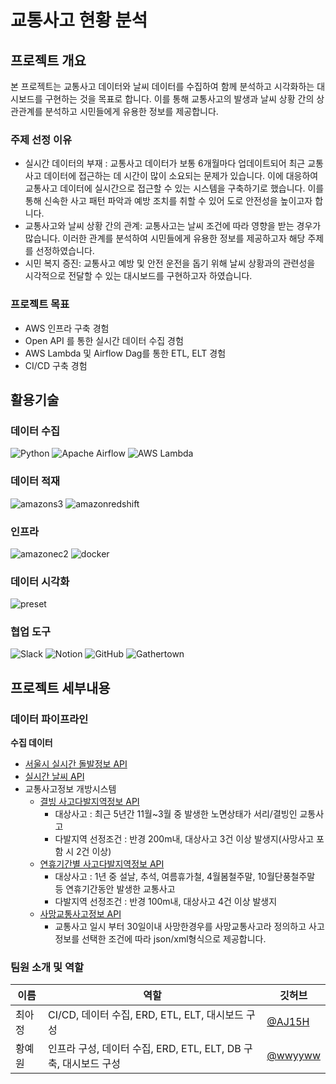 # 교통사고 현황 분석

## 프로젝트 개요

본 프로젝트는 교통사고 데이터와 날씨 데이터를 수집하여 함께 분석하고 시각화하는 대시보드를 구현하는 것을 목표로 합니다. 이를 통해 교통사고의 발생과 날씨 상황 간의 상관관계를 분석하고 시민들에게 유용한 정보를 제공합니다.

### 주제 선정 이유

- 실시간 데이터의 부재 : 교통사고 데이터가 보통 6개월마다 업데이트되어 최근 교통사고 데이터에 접근하는 데 시간이 많이 소요되는 문제가 있습니다. 이에 대응하여 교통사고 데이터에 실시간으로 접근할 수 있는 시스템을 구축하기로 했습니다. 이를 통해 신속한 사고 패턴 파악과 예방 조치를 취할 수 있어 도로 안전성을 높이고자 합니다.
- 교통사고와 날씨 상황 간의 관계: 교통사고는 날씨 조건에 따라 영향을 받는 경우가 많습니다. 이러한 관계를 분석하여 시민들에게 유용한 정보를 제공하고자 해당 주제를 선정하였습니다.
- 시민 복지 증진: 교통사고 예방 및 안전 운전을 돕기 위해 날씨 상황과의 관련성을 시각적으로 전달할 수 있는 대시보드를 구현하고자 하였습니다.

### 프로젝트 목표

- AWS 인프라 구축 경험
- Open API 를 통한 실시간 데이터 수집 경험
- AWS Lambda 및 Airflow Dag를 통한 ETL, ELT 경험
- CI/CD 구축 경험

## 활용기술

### 데이터 수집

![Python](https://img.shields.io/badge/python-3670A0?style=for-the-badge&logo=python&logoColor=ffdd54)
![Apache Airflow](https://img.shields.io/badge/Apache%20Airflow-017CEE?style=for-the-badge&logo=Apache%20Airflow&logoColor=white)
![AWS Lambda](https://img.shields.io/badge/AWS%20Lambda-FF9900?style=for-the-badge&logo=AWS%20Lambda&logoColor=black)             


### 데이터 적재
![amazons3](https://img.shields.io/badge/amazon%20s3-569A31?style=for-the-badge&logo=amazons3&logoColor=white)
![amazonredshift](https://img.shields.io/badge/amazon%20redshift-8C4FFF?style=for-the-badge&logo=amazonredshift&logoColor=ffffff)

### 인프라
![amazonec2](https://img.shields.io/badge/amazon%20ec2-FF9900?style=for-the-badge&logo=amazonec2&logoColor=000000)
![docker](https://img.shields.io/badge/docker-2496ED?style=for-the-badge&logo=docker&logoColor=ffffff)

### 데이터 시각화
![preset](https://img.shields.io/badge/preset-1BB3A4?style=for-the-badge&logo=preset&logoColor=61DAFB)


### 협업 도구
![Slack](https://img.shields.io/badge/Slack-4A154B?style=for-the-badge&logo=Slack&logoColor=white)
![Notion](https://img.shields.io/badge/Notion-000000?style=for-the-badge&logo=Notion&logoColor=white)
![GitHub](https://img.shields.io/badge/github-%23121011.svg?style=for-the-badge&logo=github&logoColor=white)
![Gathertown](https://img.shields.io/badge/Gather%20town-017CEE?style=for-the-badge&logo=gathertown&logoColor=white)

## 프로젝트 세부내용

### 데이터 파이프라인

**수집 데이터**

- [서울시 실시간 돌발정보 API](https://data.seoul.go.kr/dataList/OA-13315/A/1/datasetView.do)
- [실시간 날씨 API](https://www.data.go.kr/data/15084084/openapi.do)
- 교통사고정보 개방시스템
    - [결빙 사고다발지역정보 API](https://opendata.koroad.or.kr/api/selectFreezingDataSet.do;jsessionid=0020728C779AF1B1769A0F4CBEC093A3)
        - 대상사고 : 최근 5년간 11월~3월 중 발생한 노면상태가 서리/결빙인 교통사고
        - 다발지역 선정조건 : 반경 200m내, 대상사고 3건 이상 발생지(사망사고 포함 시 2건 이상)
    - [연휴기간별 사고다발지역정보 API](https://opendata.koroad.or.kr/api/selectTmzonDataSet.do)
        - 대상사고 : 1년 중 설날, 추석, 여름휴가철, 4월봄철주말, 10월단풍철주말 등 연휴기간동안 발생한 교통사고
        - 다발지역 선정조건 : 반경 100m내, 대상사고 4건 이상 발생지
    - [사망교통사고정보 API](https://opendata.koroad.or.kr/api/selectDeathDataSet.do)
        - 교통사고 일시 부터 30일이내 사망한경우를 사망교통사고라 정의하고 사고정보를 선택한 조건에 따라 json/xml형식으로 제공합니다.

### 팀원 소개 및 역할

| 이름 | 역할 | 깃허브 |
| --- | --- | --- |
| 최아정 | CI/CD, 데이터 수집, ERD, ETL, ELT, 대시보드 구성 | [@AJ15H](https://github.com/AJ15H) |
| 황예원 | 인프라 구성, 데이터 수집, ERD, ETL, ELT, DB 구축, 대시보드 구성  | [@wwyyww](https://github.com/wwyyww) |
